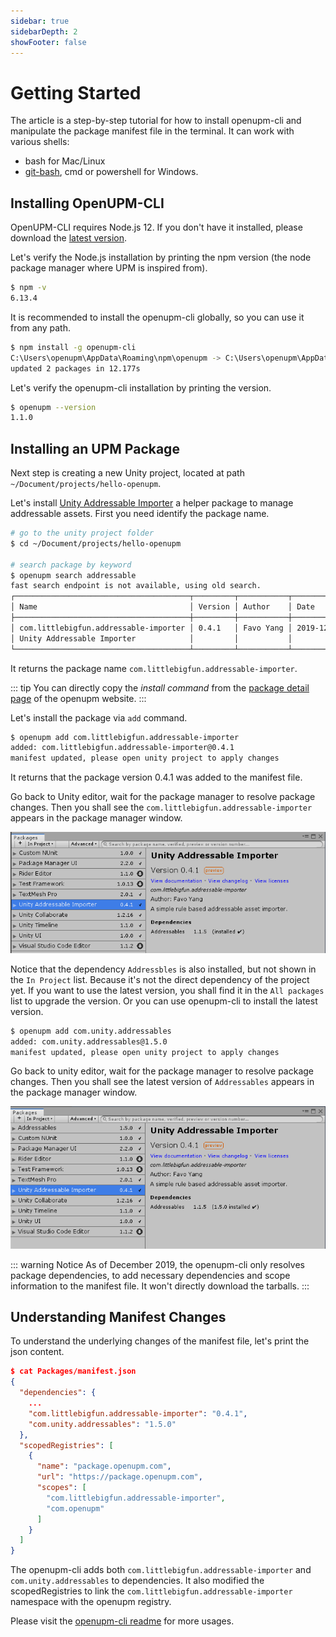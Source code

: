 ```yaml
---
sidebar: true
sidebarDepth: 2
showFooter: false
---
```

# Getting Started

The article is a step-by-step tutorial for how to install openupm-cli and manipulate the package manifest file in the terminal. It can work with various shells:
- bash for Mac/Linux
- [git-bash](https://gitforwindows.org/), cmd or powershell for Windows.


## Installing OpenUPM-CLI

OpenUPM-CLI requires Node.js 12. If you don't have it installed, please download the [latest version](https://nodejs.org/en/).


Let's verify the Node.js installation by printing the npm version (the node package manager where UPM is inspired from).

```sh
$ npm -v
6.13.4
```

It is recommended to install the openupm-cli globally, so you can use it from any path.

```sh
$ npm install -g openupm-cli
C:\Users\openupm\AppData\Roaming\npm\openupm -> C:\Users\openupm\AppData\Roaming\npm\node_modules\openupm-cli\bin\openupm + openupm-cli@1.1.0
updated 2 packages in 12.177s
```

Let's verify the openupm-cli installation by printing the version.

```sh
$ openupm --version
1.1.0
```

## Installing an UPM Package

Next step is creating a new Unity project, located at path `~/Document/projects/hello-openupm`.

Let's install [Unity Addressable Importer](https://github.com/favoyang/unity-addressable-importer) a helper package to manage addressable assets. First you need identify the package name.

```sh
# go to the unity project folder
$ cd ~/Document/projects/hello-openupm

# search package by keyword
$ openupm search addressable
fast search endpoint is not available, using old search.
┌───────────────────────────────────────┬─────────┬───────────┬────────────┐
│ Name                                  │ Version │ Author    │ Date       │
├───────────────────────────────────────┼─────────┼───────────┼────────────┤
│ com.littlebigfun.addressable-importer │ 0.4.1   │ Favo Yang │ 2019-12-10 │
│ Unity Addressable Importer            │         │           │            │
└───────────────────────────────────────┴─────────┴───────────┴────────────┘
```

It returns the package name `com.littlebigfun.addressable-importer`.

::: tip
You can directly copy the *install command* from the [package detail page](/packages/com.littlebigfun.addressable-importer) of the openupm website.
:::

Let's install the package via `add` command.

```sh
$ openupm add com.littlebigfun.addressable-importer
added: com.littlebigfun.addressable-importer@0.4.1
manifest updated, please open unity project to apply changes
```

It returns that the package version 0.4.1 was added to the manifest file.

Go back to Unity editor, wait for the package manager to resolve package changes. Then you shall see the `com.littlebigfun.addressable-importer` appears in the package manager window.

![Install package](./images/getting-started-install-package.png)

Notice that the dependency `Addressbles` is also installed, but not shown in the `In Project` list. Because it's not the direct dependency of the project yet. If you want to use the latest version, you shall find it in the `All packages` list to upgrade the version. Or you can use openupm-cli to install the latest version.

```sh
$ openupm add com.unity.addressables
added: com.unity.addressables@1.5.0
manifest updated, please open unity project to apply changes
```
Go back to unity editor, wait for the package manager to resolve package changes. Then you shall see the latest version of `Addressables` appears in the package manager window.

![Upgrade package](./images/getting-started-upgrade-package.png)

::: warning Notice
As of December 2019, the openupm-cli only resolves package dependencies, to add necessary dependencies and scope information to the manifest file. It won't directly download the tarballs.
:::

## Understanding Manifest Changes

To understand the underlying changes of the manifest file, let's print the json content.

```json
$ cat Packages/manifest.json
{
  "dependencies": {
    ...
    "com.littlebigfun.addressable-importer": "0.4.1",
    "com.unity.addressables": "1.5.0"
  },
  "scopedRegistries": [
    {
      "name": "package.openupm.com",
      "url": "https://package.openupm.com",
      "scopes": [
        "com.littlebigfun.addressable-importer",
        "com.openupm"
      ]
    }
  ]
}
```

The openupm-cli adds both `com.littlebigfun.addressable-importer` and `com.unity.addressables` to dependencies. It also modified the scopedRegistries to link the `com.littlebigfun.addressable-importer` namespace with the openupm registry.

Please visit the [openupm-cli readme](https://github.com/openupm/openupm-cli#openupm-cli) for more usages.